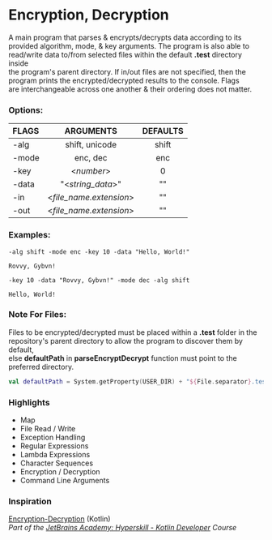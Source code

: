 # Encryption, Decryption

A main program that parses & encrypts/decrypts data according to its \
provided algorithm, mode, & key arguments. The program is also able to \
read/write data to/from selected files within the default **.test** directory inside \
the program's parent directory. If in/out files are not specified, then the \
program prints the encrypted/decrypted results to the console. Flags \
are interchangeable across one another & their ordering does not matter.

### Options:
| FLAGS |        ARGUMENTS        | DEFAULTS |
|:------|:-----------------------:|:--------:|
| -alg  |     shift, unicode      |  shift   |
| -mode |        enc, dec         |   enc    |
| -key  |       <*number*>        |    0     |
| -data |    "<*string_data*>"    |    ""    |
| -in   | <*file_name.extension*> |    ""    |
| -out  | <*file_name.extension*> |    ""    |

### Examples:
```
-alg shift -mode enc -key 10 -data "Hello, World!"

Rovvy, Gybvn!
```
```
-key 10 -data "Rovvy, Gybvn!" -mode dec -alg shift

Hello, World!
```

### Note For Files:
Files to be encrypted/decrypted must be placed within a **.test** folder in the \
repository's parent directory to allow the program to discover them by default, \
else **defaultPath** in **parseEncryptDecrypt** function must point to the preferred directory.
```kotlin
val defaultPath = System.getProperty(USER_DIR) + "${File.separator}.test${File.separator}"
```

### Highlights
* Map
* File Read / Write
* Exception Handling
* Regular Expressions
* Lambda Expressions
* Character Sequences
* Encryption / Decryption
* Command Line Arguments

### Inspiration
[Encryption-Decryption](https://hyperskill.org/projects/279) (Kotlin) \
_Part of the [JetBrains Academy: Hyperskill - Kotlin Developer](https://hyperskill.org/courses/3-kotlin-developer) Course_